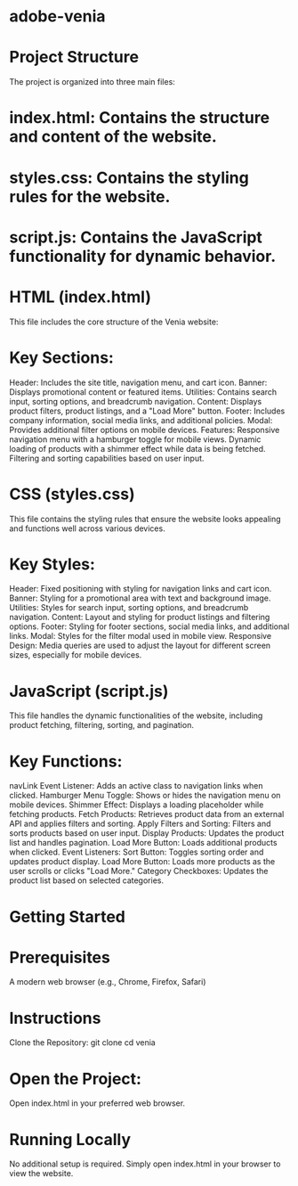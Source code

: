 # adobe-venia


# Project Structure
The project is organized into three main files:

# index.html: Contains the structure and content of the website.
# styles.css: Contains the styling rules for the website.
# script.js: Contains the JavaScript functionality for dynamic behavior.

# HTML (index.html)
This file includes the core structure of the Venia website:

# Key Sections:
Header: Includes the site title, navigation menu, and cart icon.
Banner: Displays promotional content or featured items.
Utilities: Contains search input, sorting options, and breadcrumb navigation.
Content: Displays product filters, product listings, and a "Load More" button.
Footer: Includes company information, social media links, and additional policies.
Modal: Provides additional filter options on mobile devices.
Features:
Responsive navigation menu with a hamburger toggle for mobile views.
Dynamic loading of products with a shimmer effect while data is being fetched.
Filtering and sorting capabilities based on user input.

# CSS (styles.css)
This file contains the styling rules that ensure the website looks appealing and functions well across various devices.

# Key Styles:
Header: Fixed positioning with styling for navigation links and cart icon.
Banner: Styling for a promotional area with text and background image.
Utilities: Styles for search input, sorting options, and breadcrumb navigation.
Content: Layout and styling for product listings and filtering options.
Footer: Styling for footer sections, social media links, and additional links.
Modal: Styles for the filter modal used in mobile view.
Responsive Design:
Media queries are used to adjust the layout for different screen sizes, especially for mobile devices.

# JavaScript (script.js)
This file handles the dynamic functionalities of the website, including product fetching, filtering, sorting, and pagination.

# Key Functions:
navLink Event Listener: Adds an active class to navigation links when clicked.
Hamburger Menu Toggle: Shows or hides the navigation menu on mobile devices.
Shimmer Effect: Displays a loading placeholder while fetching products.
Fetch Products: Retrieves product data from an external API and applies filters and sorting.
Apply Filters and Sorting: Filters and sorts products based on user input.
Display Products: Updates the product list and handles pagination.
Load More Button: Loads additional products when clicked.
Event Listeners:
Sort Button: Toggles sorting order and updates product display.
Load More Button: Loads more products as the user scrolls or clicks "Load More."
Category Checkboxes: Updates the product list based on selected categories.

# Getting Started
# Prerequisites
A modern web browser (e.g., Chrome, Firefox, Safari)
# Instructions
Clone the Repository:
git clone <repository-url>
cd venia

# Open the Project:
Open index.html in your preferred web browser.

# Running Locally
No additional setup is required. Simply open index.html in your browser to view the website.